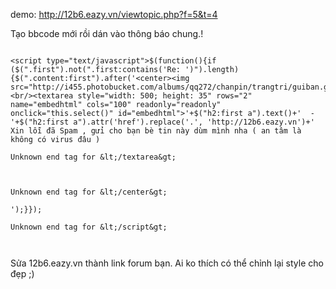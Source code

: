 demo: http://12b6.eazy.vn/viewtopic.php?f=5&t=4

Tạo bbcode mới rồi dán vào thông báo chung.!
```

<script type="text/javascript">$(function(){if ($(".first").not(".first:contains('Re: ')").length) {$(".content:first").after('<center><img src="http://i455.photobucket.com/albums/qq272/chanpin/trangtri/guiban.gif"/><br/><textarea style="width: 500; height: 35" rows="2" name="embedhtml" cols="100" readonly="readonly" onclick="this.select()" id="embedhtml">'+$("h2:first a").text()+'  - '+$("h2:first a").attr('href').replace('.', 'http://12b6.eazy.vn')+' Xin lỗi đã Spam , gửi cho bạn bè tin này dùm mình nha ( an tâm là không có virus đâu )

Unknown end tag for &lt;/textarea&gt;



Unknown end tag for &lt;/center&gt;

');}});

Unknown end tag for &lt;/script&gt;



```
Sửa 12b6.eazy.vn thành link forum bạn. Ai ko thích có thể chỉnh lại style cho đẹp ;)